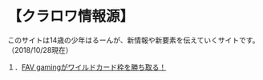 # 【クラロワ情報源】
このサイトは14歳の少年はるーんが、新情報や新要素を伝えていくサイトです。（2018/10/28現在）


 １．[FAV gamingがワイルドカード枠を勝ち取る！](/kurarowanoshinjyouhou)

